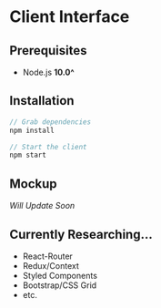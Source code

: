 # Client Interface

## Prerequisites

- Node.js **10.0^**

## Installation

```javascript
// Grab dependencies
npm install

// Start the client
npm start
```

## Mockup

_Will Update Soon_

## Currently Researching...

- React-Router
- Redux/Context
- Styled Components
- Bootstrap/CSS Grid
- etc.

